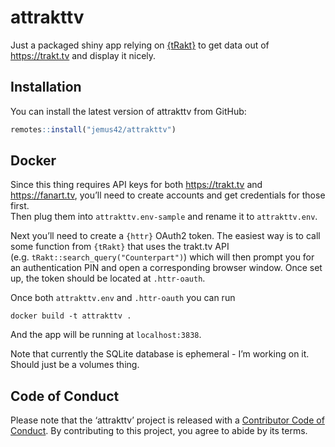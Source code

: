 
<!-- README.md is generated from README.Rmd. Please edit that file -->

# attrakttv

<!-- badges: start -->

<!-- badges: end -->

Just a packaged shiny app relying on
[{tRakt}](https://github.com/jemus42/tRakt) to get data out of
<https://trakt.tv> and display it nicely.

## Installation

You can install the latest version of attrakttv from GitHub:

``` r
remotes::install("jemus42/attrakttv")
```

## Docker

Since this thing requires API keys for both <https://trakt.tv> and
<https://fanart.tv>, you’ll need to create accounts and get credentials
for those first.  
Then plug them into `attrakttv.env-sample` and rename it to
`attrakttv.env`.

Next you’ll need to create a `{httr}` OAuth2 token. The easiest way is
to call some function from `{tRakt}` that uses the trakt.tv API
(e.g. `tRakt::search_query("Counterpart")`) which will then prompt you
for an authentication PIN and open a corresponding browser window. Once
set up, the token should be located at `.httr-oauth`.

Once both `attrakttv.env` and `.httr-oauth` you can run

    docker build -t attrakttv .

And the app will be running at `localhost:3838`.

Note that currently the SQLite database is ephemeral - I’m working on
it. Should just be a volumes thing.

## Code of Conduct

Please note that the ‘attrakttv’ project is released with a [Contributor
Code of Conduct](CODE_OF_CONDUCT.md). By contributing to this project,
you agree to abide by its terms.
